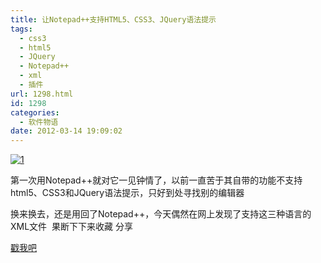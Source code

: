 ```yaml
---
title: 让Notepad++支持HTML5、CSS3、JQuery语法提示
tags:
  - css3
  - html5
  - JQuery
  - Notepad++
  - xml
  - 插件
url: 1298.html
id: 1298
categories:
  - 软件物语
date: 2012-03-14 19:09:02
---
```


[![1](http://www.ccc5.cc/wp-content/uploads/2012/03/1-300x148.png "1")](http://www.ccc5.cc/wp-content/uploads/2012/03/1.png)

第一次用Notepad++就对它一见钟情了，以前一直苦于其自带的功能不支持html5、CSS3和JQuery语法提示，只好到处寻找别的编辑器

换来换去，还是用回了Notepad++，今天偶然在网上发现了支持这三种语言的XML文件  果断下下来收藏 分享

[戳我吧](http://115.com/file/anslo3s7#)